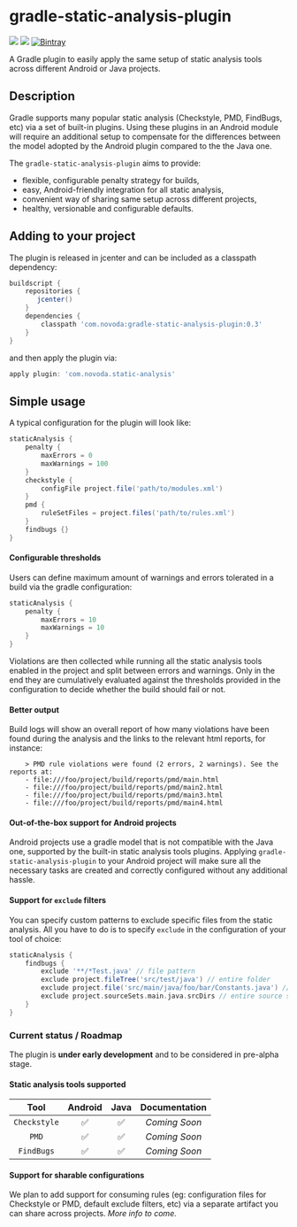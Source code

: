 # gradle-static-analysis-plugin
[![](https://ci.novoda.com/buildStatus/icon?job=gradle-static-analysis-plugin)](https://ci.novoda.com/job/gradle-static-analysis-plugin/lastSuccessfulBuild/console) [![](https://img.shields.io/badge/License-Apache%202.0-lightgrey.svg)](LICENSE.txt) [![Bintray](https://api.bintray.com/packages/novoda/maven/gradle-static-analysis-plugin/images/download.svg) ](https://bintray.com/novoda/maven/gradle-static-analysis-plugin/_latestVersion)

A Gradle plugin to easily apply the same setup of static analysis tools across different Android or Java projects.<br/>

## Description

Gradle supports many popular static analysis (Checkstyle, PMD, FindBugs, etc) via a set of built-in
plugins. Using these plugins in an Android module will require an additional setup to compensate for the differences between
the model adopted by the Android plugin compared to the the Java one.<br/>

The `gradle-static-analysis-plugin` aims to provide:
- flexible, configurable penalty strategy for builds,
- easy, Android-friendly integration for all static analysis,
- convenient way of sharing same setup across different projects,
- healthy, versionable and configurable defaults.

## Adding to your project

The plugin is released in jcenter and can be included as a classpath dependency:
```gradle
buildscript {
    repositories {
       jcenter()
    }
    dependencies {
        classpath 'com.novoda:gradle-static-analysis-plugin:0.3'
    }
}
```
and then apply the plugin via:
```gradle
apply plugin: 'com.novoda.static-analysis'
```

## Simple usage

A typical configuration for the plugin will look like:
```gradle
staticAnalysis {
    penalty {
        maxErrors = 0
        maxWarnings = 100
    }
    checkstyle {
        configFile project.file('path/to/modules.xml')
    }
    pmd {
        ruleSetFiles = project.files('path/to/rules.xml')
    }
    findbugs {}
}
```

#### Configurable thresholds
Users can define maximum amount of warnings and errors tolerated in a build via the gradle configuration:
```gradle
staticAnalysis {
    penalty {
        maxErrors = 10
        maxWarnings = 10
    }
}
```
Violations are then collected while running all the static analysis tools enabled in the project and split between errors and warnings.
Only in the end they are cumulatively evaluated against the thresholds provided in the configuration to decide whether the build should fail or not.

#### Better output
Build logs will show an overall report of how many violations have been found during the analysis and the links to
the relevant html reports, for instance:
```
    > PMD rule violations were found (2 errors, 2 warnings). See the reports at:
    - file:///foo/project/build/reports/pmd/main.html
    - file:///foo/project/build/reports/pmd/main2.html
    - file:///foo/project/build/reports/pmd/main3.html
    - file:///foo/project/build/reports/pmd/main4.html
```

#### Out-of-the-box support for Android projects
Android projects use a gradle model that is not compatible with the Java one, supported by the built-in static analysis tools plugins.
Applying `gradle-static-analysis-plugin` to your Android project will make sure all the necessary tasks are created and correctly configured
without any additional hassle.

#### Support for `exclude` filters
You can specify custom patterns to exclude specific files from the static analysis. All you have to do is to specify `exclude`
in the configuration of your tool of choice:
```gradle
staticAnalysis {
    findbugs {
        exclude '**/*Test.java' // file pattern
        exclude project.fileTree('src/test/java') // entire folder
        exclude project.file('src/main/java/foo/bar/Constants.java') // specific file
        exclude project.sourceSets.main.java.srcDirs // entire source set
    }
}
```

### Current status / Roadmap

The plugin is **under early development** and to be considered in pre-alpha stage.

#### Static analysis tools supported

Tool | Android | Java | Documentation |
:----:|:--------:|:--------:|:----:|
`Checkstyle` | :white_check_mark: | :white_check_mark: | _Coming Soon_ |
`PMD` | :white_check_mark: | :white_check_mark: | _Coming Soon_ |
`FindBugs` | :white_check_mark: | :white_check_mark: | _Coming Soon_ |

#### Support for sharable configurations

We plan to add support for consuming rules (eg: configuration files for Checkstyle or PMD, default exclude filters, etc) via a
separate artifact you can share across projects. _More info to come._
